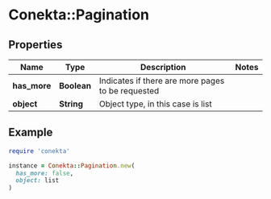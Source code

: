 # Conekta::Pagination

## Properties

| Name | Type | Description | Notes |
| ---- | ---- | ----------- | ----- |
| **has_more** | **Boolean** | Indicates if there are more pages to be requested |  |
| **object** | **String** | Object type, in this case is list |  |

## Example

```ruby
require 'conekta'

instance = Conekta::Pagination.new(
  has_more: false,
  object: list
)
```

